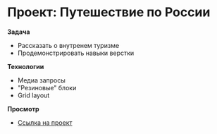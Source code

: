# Проект: Путешествие по России  

**Задача**

* Рассказать о внутренем туризме  
* Продемонстрировать навыки верстки

**Технологии**

* Медиа запросы
* "Резиновые" блоки
* Grid layout

**Просмотр**

* [Ссылка на проект](https://nasiwin.github.io/russian-travel/index.html)
